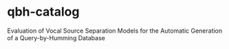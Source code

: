 # qbh-catalog
Evaluation of Vocal Source Separation Models for the Automatic Generation of a Query-by-Humming Database

